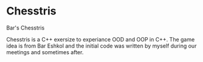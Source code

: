 # Chesstris
Bar's Chesstris

Chesstris is a C++ exersize to experiance OOD and OOP in C++. The game idea is from Bar Eshkol and the initial code was written by myself during our meetings and sometimes after.
